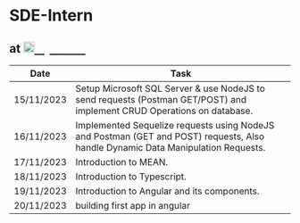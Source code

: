 # SDE-Intern
## at [<img src="https://www.tranzita.com/images/logo-light.png" alt="Tranzita Logo" style="display:inline;height:20px;width: auto;">&nbsp;<font face="Helvetica" style="color:white;">Systems</font>](https://www.tranzita.com/)

| Date | Task |
| ----------- | ----------- |
| 15/11/2023 | Setup Microsoft SQL Server & use NodeJS to send requests (Postman GET/POST) and implement CRUD Operations on database. |
| 16/11/2023 | Implemented Sequelize requests using NodeJS and Postman (GET and POST) requests, Also handle Dynamic Data Manipulation Requests. |
| 17/11/2023 | Introduction to MEAN. |
| 18/11/2023 | Introduction to Typescript. |
| 19/11/2023 | Introduction to Angular and its components. |
| 20/11/2023 | building first app in angular |
